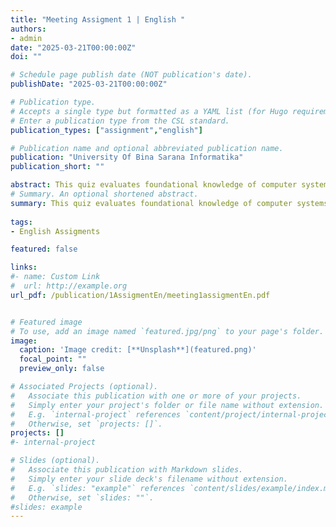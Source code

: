 ```yaml
---
title: "Meeting Assigment 1 | English "
authors:
- admin
date: "2025-03-21T00:00:00Z"
doi: ""

# Schedule page publish date (NOT publication's date).
publishDate: "2025-03-21T00:00:00Z"

# Publication type.
# Accepts a single type but formatted as a YAML list (for Hugo requirements).
# Enter a publication type from the CSL standard.
publication_types: ["assignment","english"]

# Publication name and optional abbreviated publication name.
publication: "University Of Bina Sarana Informatika"
publication_short: ""

abstract: This quiz evaluates foundational knowledge of computer systems, focusing on their core components—input devices, processor, output devices, and storage—alongside the historical progression from vacuum tubes to transistors and VLSI technology. It also examines device classification (e.g., calculators as computers), component functionalities (e.g., transistors), and distinctions between early computer generations, such as mainframe and mini computers.
# Summary. An optional shortened abstract.
summary: This quiz evaluates foundational knowledge of computer systems, focusing on their core components—input devices, processor, output devices, and storage—alongside the historical progression from vacuum tubes to transistors and VLSI technology. It also examines device classification (e.g., calculators as computers), component functionalities (e.g., transistors), and distinctions between early computer generations, such as mainframe and mini computers.
  
tags:
- English Assigments

featured: false

links:
#- name: Custom Link
#  url: http://example.org
url_pdf: /publication/1AssigmentEn/meeting1assigmentEn.pdf


# Featured image
# To use, add an image named `featured.jpg/png` to your page's folder. 
image:
  caption: 'Image credit: [**Unsplash**](featured.png)'
  focal_point: ""
  preview_only: false

# Associated Projects (optional).
#   Associate this publication with one or more of your projects.
#   Simply enter your project's folder or file name without extension.
#   E.g. `internal-project` references `content/project/internal-project/index.md`.
#   Otherwise, set `projects: []`.
projects: []
#- internal-project

# Slides (optional).
#   Associate this publication with Markdown slides.
#   Simply enter your slide deck's filename without extension.
#   E.g. `slides: "example"` references `content/slides/example/index.md`.
#   Otherwise, set `slides: ""`.
#slides: example
---
```


